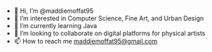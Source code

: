 - 👋 Hi, I’m @maddiemoffat95
- 👀 I’m interested in Computer Science, Fine Art, and Urban Design
- 🌱 I’m currently learning Java
- 💞️ I’m looking to collaborate on digital platforms for physical artists
- 📫 How to reach me maddiemoffat95@gmail.com

<!---
madsmoffat/maddiemoffat95 is a ✨ special ✨ repository because its `README.md` (this file) appears on your GitHub profile.
You can click the Preview link to take a look at your changes.
--->
